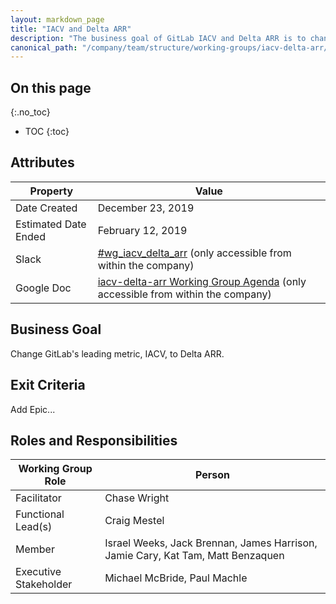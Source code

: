 ```yaml
---
layout: markdown_page
title: "IACV and Delta ARR"
description: "The business goal of GitLab IACV and Delta ARR is to change GitLab's leading metric, IACV, to Delta ARR. View more information here!"
canonical_path: "/company/team/structure/working-groups/iacv-delta-arr/"
---
```


## On this page
{:.no_toc}

- TOC
{:toc}

## Attributes

| Property     | Value |
|--------------|-------|
| Date Created | December 23, 2019 |
| Estimated Date Ended   | February 12, 2019 |
| Slack        | [#wg_iacv_delta_arr](https://slack.com/share/IS0AQJPBJ/73gJVemqN75KgjyND7TkFYSX/enQtODg0MzY0NjM1MzkyLWY0ZWQ2ZTcxMDdlMjZkZWYzNzNlNGIwODJlZjk3NTJkYTdhZGNiZGY1MjA1ZjEyODgxNzlmOTA4MGVjZTkyMjU) (only accessible from within the company) |
| Google Doc   | [iacv-delta-arr Working Group Agenda](https://docs.google.com/document/d/14HzbogBmLXMSiTC6XAC7HgtMhXH80N0rAdauqyrkSGU/edit#) (only accessible from within the company) |


## Business Goal

Change GitLab's leading metric, IACV, to Delta ARR. 


## Exit Criteria

Add Epic...


## Roles and Responsibilities

| Working Group Role    | Person                | 
|-----------------------|-----------------------|
| Facilitator           | Chase Wright          | 
| Functional Lead(s)    | Craig Mestel          |
| Member                | Israel Weeks, Jack Brennan, James Harrison, Jamie Cary, Kat Tam, Matt Benzaquen | 
| Executive Stakeholder | Michael McBride, Paul Machle |
